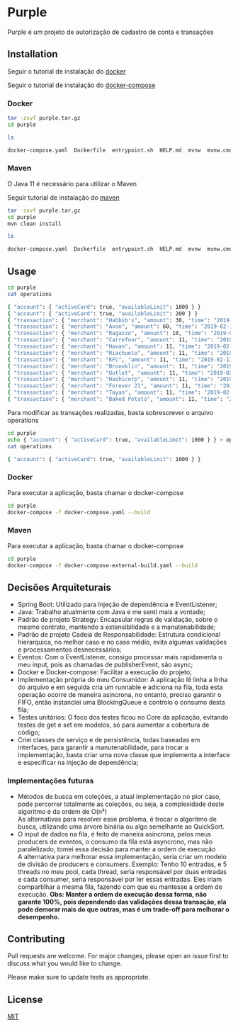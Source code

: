 # Purple

Purple é um projeto de autorização de cadastro de conta e transações

## Installation

Seguir o tutorial de instalação do [docker](https://docs.docker.com/v17.09/engine/installation/#updates-and-patches)

Seguir o tutorial de instalação do [docker-compose](https://docs.docker.com/compose/install/)

### Docker

```bash
tar -zxvf purple.tar.gz
cd purple
```

```bash
ls

docker-compose.yaml  Dockerfile  entrypoint.sh  HELP.md  mvnw  mvnw.cmd  operations  pom.xml  purple.iml  README.md  src
```

### Maven

O Java 11 é necessário para utilizar o Maven

Seguir tutorial de instalação do [maven](https://www.baeldung.com/install-maven-on-windows-linux-mac)

```bash
tar -zxvf purple.tar.gz
cd purple
mvn clean install
```

```bash
ls

docker-compose.yaml  Dockerfile  entrypoint.sh  HELP.md  mvnw  mvnw.cmd  operations  pom.xml  purple.iml  README.md  src target
```


## Usage

```bash
cd purple
cat operations

{ "account": { "activeCard": true, "availableLimit": 1000 } }
{ "account": { "activeCard": true, "availableLimit": 200 } }
{ "transaction": { "merchant": "Habbib's", "amount": 30, "time": "2019-02-13T11:01:00.000Z" } }
{ "transaction": { "merchant": "Avon", "amount": 60, "time": "2019-02-13T11:01:00.000Z" } }
{ "transaction": { "merchant": "Ragazzo", "amount": 10, "time": "2019-02-13T11:01:00.000Z" } }
{ "transaction": { "merchant": "Carrefour", "amount": 11, "time": "2019-02-13T11:04:00.000Z" } }
{ "transaction": { "merchant": "Havan", "amount": 11, "time": "2019-02-13T11:04:00.000Z" } }
{ "transaction": { "merchant": "Riachuelo", "amount": 11, "time": "2019-02-13T11:04:00.000Z" } }
{ "transaction": { "merchant": "KFC", "amount": 11, "time": "2019-02-13T11:04:00.000Z" } }
{ "transaction": { "merchant": "Brooxklin", "amount": 11, "time": "2019-02-13T11:04:00.000Z" } }
{ "transaction": { "merchant": "Outlet", "amount": 11, "time": "2019-02-13T11:01:00.000Z" } }
{ "transaction": { "merchant": "Hashicorp", "amount": 11, "time": "2019-02-13T11:01:00.000Z" } }
{ "transaction": { "merchant": "Forever 21", "amount": 11, "time": "2019-02-13T11:01:00.000Z" } }
{ "transaction": { "merchant": "Tayan", "amount": 11, "time": "2019-02-13T11:08:00.000Z" } }
{ "transaction": { "merchant": "Baked Potato", "amount": 11, "time": "2019-02-13T11:09:00.000Z" } }
```

Para modificar as transações realizadas, basta sobrescrever o arquivo operations

```bash
cd purple
echo { "account": { "activeCard": true, "availableLimit": 1000 } } > operations
cat operations

{ "account": { "activeCard": true, "availableLimit": 1000 } }
```

### Docker

Para executar a aplicação, basta chamar o docker-compose

```bash
cd purple
docker-compose -f docker-compose.yaml --build
```

### Maven

Para executar a aplicação, basta chamar o docker-compose

```bash
cd purple
docker-compose -f docker-compose-external-build.yaml --build
```

## Decisões Arquiteturais

* Spring Boot: Utilizado para Injeção de dependência e EventListener;
* Java: Trabalho atualmente com Java e me senti mais a vontade;
* Padrão de projeto Strategy: Encapsular regras de validação, sobre o mesmo contrato, mantendo a extensibilidade e a manutenabilidade;
* Padrão de projeto Cadeia de Responsabilidade: Estrutura condicional hierarquica, no melhor caso e no caso médio, evita algumas validações e processamentos desnecessários;
* Eventos: Com o EventListener, consigo processar mais rapidamenta o meu input, pois as chamadas de publisherEvent, são async;
* Docker e Docker-compose: Facilitar a execução do projeto;
* Implementação própria do meu Consumidor: A aplicação lê linha a linha do arquivo e em seguida cria um runnable e adiciona na fila, toda esta operação ocorre de maneira asincrona, no entanto, preciso garantir o FIFO, então instanciei uma BlockingQueue e controlo o consumo desta fila;
* Testes unitários: O foco dos testes ficou no Core da aplicação, evitando testes de get e set em modelos, só para aumentar a cobertura de código;
* Criei classes de serviço e de persistência, todas baseadas em interfaces, para garantir a manutenabilidade, para trocar a implementação, basta criar uma nova classe que implementa a interface e especificar na injeção de dependência;
  
### Implementações futuras

* Métodos de busca em coleções, a atual implementação no pior caso, pode percorrer totalmente as coleções, ou seja, a complexidade deste algoritmo é da ordem de O(n²)  
  As alternativas para resolver esse problema, é trocar o algoritmo de busca, utilizando uma árvore binária ou algo semelhante ao QuickSort.
* O input de dados na fila, é feito de maneira asincrona, pelos meus producers de eventos, o consumo da fila está asyncrono, mas não paralelizado, tomei essa decisão para manter a ordem de execução  
  A alternativa para melhorar essa implementação, seria criar um modelo de divisão de producers e consumers. Exemplo: Tenho 10 entradas, e 5 threads no meu pool, cada thread, seria responsável por duas entradas e cada consumer, seria responsável por ler essas entradas. Eles iriam compartilhar a mesma fila, fazendo com que eu mantesse a ordem de execução. **Obs: Manter a ordem de execução dessa forma, não garante 100%, pois dependendo das validações dessa transação, ela pode demorar mais do que outras, mas é um trade-off para melhorar o desempenho.**

## Contributing
Pull requests are welcome. For major changes, please open an issue first to discuss what you would like to change.

Please make sure to update tests as appropriate.

## License
[MIT](https://choosealicense.com/licenses/mit/)